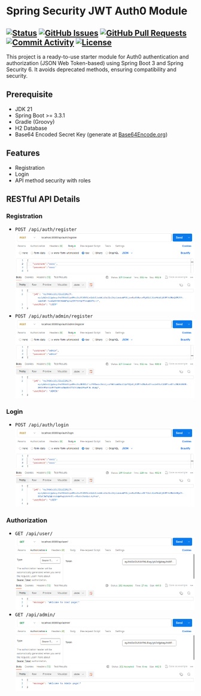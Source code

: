 # Spring Security JWT Auth0 Module

[![Status](https://img.shields.io/badge/status-active-success.svg)]()
[![GitHub Issues](https://img.shields.io/github/issues/nadimnesar/spring-security-jwt-authentication-module.svg)](https://github.com/nadimnesar/spring-security-jwt-authentication-module/issues)
[![GitHub Pull Requests](https://img.shields.io/github/issues-pr/nadimnesar/spring-security-jwt-authentication-module.svg)](https://github.com/nadimnesar/spring-security-jwt-authentication-module/pulls)
[![Commit Activity](https://img.shields.io/github/commit-activity/m/nadimnesar/spring-security-jwt-authentication-module.svg)](https://github.com/nadimnesar/spring-security-jwt-authentication-module/commits)
[![License](https://img.shields.io/badge/license-MIT-blue.svg)](/LICENSE)
---
This project is a ready-to-use starter module for Auth0 authentication and authorization (JSON Web Token-based) using Spring Boot 3
and Spring Security 6. It avoids deprecated methods, ensuring compatibility and security.

## Prerequisite

- JDK 21
- Spring Boot >= 3.3.1
- Gradle (Groovy)
- H2 Database
- Base64 Encoded Secret Key (generate at [Base64Encode.org](https://www.base64encode.org/))

## Features

* Registration
* Login
* API method security with roles

## RESTful API Details

### Registration

- `POST /api/auth/register`
  <img src="/src/main/resources/static/img/auth0-postman-1.png" alt="postman">
- `POST /api/auth/admin/register`
  <img src="/src/main/resources/static/img/auth0-postman-2.png" alt="postman">

### Login

- `POST /api/auth/login`
  <img src="/src/main/resources/static/img/auth0-postman-3.png" alt="postman">

### Authorization

- `GET /api/user/`
  <img src="/src/main/resources/static/img/auth0-postman-4.png" alt="postman">
- `GET /api/admin/`
  <img src="/src/main/resources/static/img/auth0-postman-5.png" alt="postman">
